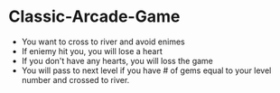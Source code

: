 # Classic-Arcade-Game

- You want to cross to river and avoid enimes
- If eniemy hit you, you will lose a heart
- If you don't have any hearts, you will loss the game
- You will pass to next level if you have # of gems equal to your level number
and crossed to river.
